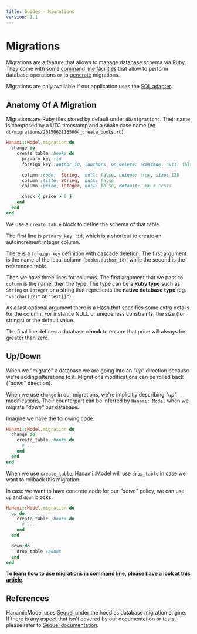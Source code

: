 ```yaml
---
title: Guides - Migrations
version: 1.1
---
```


# Migrations

Migrations are a feature that allows to manage database schema via Ruby.
They come with some [command line facilities](/guides/1.1/command-line/database) that allow to perform database operations or to [generate](/guides/1.1/command-line/generators/#migrations) migrations.

Migrations are only available if our application uses the [SQL adapter](/guides/1.1/models/overview).

## Anatomy Of A Migration

Migrations are Ruby files stored by default under `db/migrations`.
Their name is composed by a UTC timestamp and a snake case name (eg `db/migrations/20150621165604_create_books.rb`).

```ruby
Hanami::Model.migration do
  change do
    create_table :books do
      primary_key :id
      foreign_key :author_id, :authors, on_delete: :cascade, null: false

      column :code,  String,  null: false, unique: true, size: 128
      column :title, String,  null: false
      column :price, Integer, null: false, default: 100 # cents

      check { price > 0 }
    end
  end
end
```

We use a `create_table` block to define the schema of that table.

The first line is `primary_key :id`, which is a shortcut to create an autoincrement integer column.

There is a `foreign key` definition with cascade deletion.
The first argument is the name of the local column (`books.author_id`), while the second is the referenced table.

Then we have three lines for columns.
The first argument that we pass to `column` is the name, then the type.
The type can be a **Ruby type** such as `String` or `Integer` or a string that represents the **native database type** (eg. `"varchar(32)"` or `"text[]"`).

As a last optional argument there is a Hash that specifies some extra details for the column. For instance NULL or uniqueness constraints, the size (for strings) or the default value.

The final line defines a database **check** to ensure that price will always be greater than zero.

## Up/Down

When we "migrate" a database we are going into an _"up"_ direction because we're adding alterations to it.
Migrations modifications can be rolled back (_"down"_ direction).

When we use `change` in our migrations, we're implicitly describing _"up"_ modifications.
Their counterpart can be inferred by `Hanami::Model` when we migrate _"down"_ our database.

Imagine we have the following code:

```ruby
Hanami::Model.migration do
  change do
    create_table :books do
      # ...
    end
  end
end
```

When we use `create_table`, Hanami::Model will use `drop_table` in case we want to rollback this migration.

In case we want to have concrete code for our _"down"_ policy, we can use `up` and `down` blocks.

```ruby
Hanami::Model.migration do
  up do
    create_table :books do
      # ...
    end
  end

  down do
    drop_table :books
  end
end
```

**To learn how to use migrations in command line, please have a look at [this article](/guides/1.1/command-line/database/#migrate).**

## References

Hanami::Model uses [Sequel](http://sequel.jeremyevans.net/) under the hood as database migration engine. If there is any aspect that isn't covered by our documentation or tests, please refer to [Sequel documentation](http://sequel.jeremyevans.net/rdoc/files/doc/schema_modification_rdoc.html).

